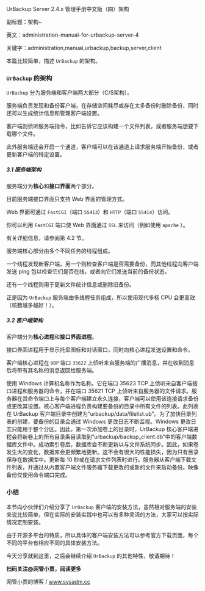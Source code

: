 UrBackup Server 2.4.x 管理手册中文版（四）架构

副标题：架构~

英文：administration-manual-for-urbackup-server-4

关键字：administration,manual,urbackup,backup,server,client



本篇比较简单，描述 `UrBackup` 的架构。



### `UrBackup` 的架构



`UrBackup` 分为服务端和客户端两大部分（C/S架构）。

服务端负责发现和备份客户端，在存储空间耗尽或存在太多备份时删除备份，同时还可以生成统计信息和管理客户端设置。

客户端则侦听服务端指令，比如告诉它应该构建一个文件列表，或者服务端想要下载哪个文件。

此外服务端还会开启一个通道，客户端可以在该通道上请求服务端开始备份，或者更新客户端的特定设置。



##### 3.1 服务端架构

服务端分为**核心**和**接口界面**两个部分。



目前服务端接口界面只支持 Web 界面的管理方式。

Web 界面可通过 `FastCGI`（端口 `55413`）和 `HTTP`（端口 `55414`）访问。

你可以利用 `FastCGI` 端口使 Web 界面通过 `SSL` 来访问（例如使用 `apache` ）。

有关详细信息，请参阅第 4.2 节。



服务端核心部分由多个不同任务的线程组成。

一个线程发现新客户端，另一个则检查客户端是否需要备份，而其他线程向客户端发送 ping 包以检查它们是否在线，或者向它们发送当前的备份状态。

还有一个线程则用于更新文件统计信息或删除旧备份。

正是因为 `UrBackup` 服务端由多线程任务组成，所以使用现代多核 CPU 会更高效（核数越多越好！）。



##### 3.2 客户端架构

客户端分为**核心进程**和**接口界面进程**。



接口界面进程用于显示托盘图标和对话窗口，同时向核心进程发送设置和命令。

客户端核心进程在 `UDP` 端口 `35622` 上侦听来自服务端的广播消息，并在收到消息后将带有其名称的消息返回给服务端。

使用 Windows 计算机名称作为名称。它在端口 35623 TCP 上侦听来自客户端接口进程和服务器的命令，并在端口 35621 TCP 上侦听来自服务器的文件请求。服务器在其命令端口上与每个客户端建立永久连接，客户端可以使用该连接请求备份或更改其设置。核心客户端进程负责构建要备份的目录中所有文件的列表。此列表在 UrBackup 客户端目录中创建为“urbackup/data/filelist.ub”。为了加快目录列表的创建，要备份的目录会通过 Windows 更改日志不断监视。Windows 更改日志只能用于整个分区。因此，第一次添加卷上的目录时，UrBackup 核心客户端进程会将新卷上的所有目录条目读取到“urbackup/backup_client.db”中的客户端数据库文件中。成功索引卷后，数据库会不断更新以与文件系统同步。因此，如果卷发生大的变化，数据库会更频繁地更新。这不会有很大的性能损失，因为只有目录保存在数据库中。更新每 10 秒或在请求文件列表时进行。服务器从客户端下载文件列表，并通过从内置客户端文件服务器下载更改的或新的文件来启动备份。映像备份仅使用命令端口完成。





### 小结

本节向小伙伴们介绍分享了 `UrBackup` 客户端的安装方法，虽然相对服务端的安装来说比较简单，但在实际的安装实践中也可以有多种灵活的方法，大家可以按实际情况定制安装。

由于开源多平台的特质，所以具体的客户端安装方法可以参考官方下载页面，每个不同的平台有相应不同的具体安装方法。

今天分享就到这里，之后会继续介绍 `UrBackup` 的其他特性，敬请期待！



**扫码关注@网管小贾，阅读更多**

网管小贾的博客 / www.sysadm.cc
